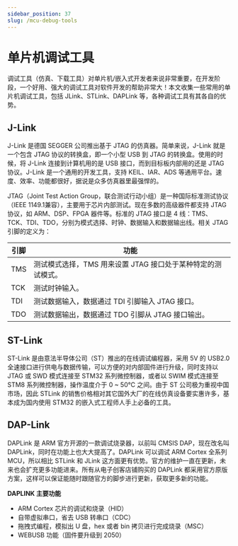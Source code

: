 ```yaml
---
sidebar_position: 37
slug: /mcu-debug-tools
---
```


# 单片机调试工具



调试工具（仿真、下载工具）对单片机/嵌入式开发者来说非常重要，在开发阶段，一个好用、强大的调试工具对软件开发的帮助非常大！本文收集一些常用的单片机调试工具，包括 JLink、STLink、DAPLink 等，各种调试工具有其各自的优势。



## J-Link

J-Link 是德国 SEGGER 公司推出基于 JTAG 的仿真器。简单来说，J-Link 就是一个包含 JTAG 协议的转换盒，即一个小型 USB 到 JTAG 的转换盒。使用的时候，将 J-Link 连接到计算机用的是 USB 接口，而到目标板内部用的还是 JTAG 协议。J-Link 是一个通用的开发工具，支持 KEIL、IAR、ADS 等通用平台。速度、效率、功能都很好，据说是众多仿真器里最强悍的。

JTAG（Joint Test Action Group，联合测试行动小组）是一种国际标准测试协议（IEEE 1149.1兼容），主要用于芯片内部测试。现在多数的高级器件都支持 JTAG 协议，如 ARM、DSP、FPGA 器件等。标准的 JTAG 接口是 4 线：TMS、 TCK、TDI、TDO，分别为模式选择、时钟、数据输入和数据输出线。相关 JTAG 引脚的定义为：

| 引脚 | 功能                                                         |
| ---- | ------------------------------------------------------------ |
| TMS  | 测试模式选择，TMS 用来设置 JTAG 接口处于某种特定的测试模式。 |
| TCK  | 测试时钟输入。                                               |
| TDI  | 测试数据输入，数据通过 TDI 引脚输入 JTAG 接口。              |
| TDO  | 测试数据输出，数据通过 TDO 引脚从 JTAG 接口输出。            |



## ST-Link

ST-Link 是由意法半导体公司（ST）推出的在线调试编程器，采用 5V 的 USB2.0 全速接口进行供电与数据传输，可以方便的对内部固件进行升级，同时支持以 JTAG 或 SWD 模式连接至 STM32 系列微控制器，或者以 SWIM 模式连接至 STM8 系列微控制器，操作温度介于 0 ~ 50℃ 之间。由于 ST 公司极为重视中国市场，因此 STLink 的销售价格相对其它国外大厂的在线仿真设备要实惠许多，基本成为国内使用 STM32 的嵌入式工程师人手上必备的工具。



## DAP-Link

DAPLink 是 ARM 官方开源的一款调试烧录器，以前叫 CMSIS DAP，现在改名叫 DAPLink，同时在功能上也大大提高了。DAPLink 可以调试 ARM Cortex 全系列 MCU，所以相比 STLink 和 JLink 这方面更有优势。官方的维护一直在更新，未来也会扩充更多功能进来。所有从电子创客店铺购买的 DAPLink 都采用官方原版方案，这样可以保证能随时跟随官方的脚步进行更新，获取更多新的功能。

**DAPLINK 主要功能**

- ARM Cortex 芯片的调试和烧录（HID）
- 自带虚拟串口，省去 USB 转串口（CDC）
- 拖拽式编程，模拟出 U 盘，hex 或者 bin 拷贝进行完成烧录（MSC）
- WEBUSB 功能（固件要升级到 2050）

